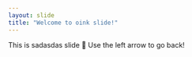 ```yaml
---
layout: slide
title: "Welcome to oink slide!"
---
```

This is sadasdas slide :tada:
Use the left arrow to go back!

